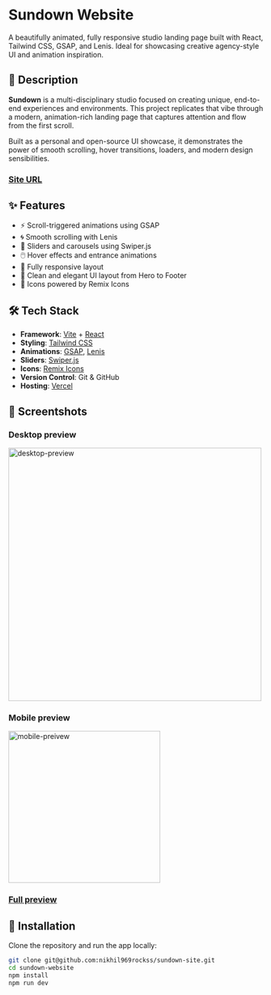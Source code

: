 # Sundown Website

A beautifully animated, fully responsive studio landing page built with React, Tailwind CSS, GSAP, and Lenis. Ideal for showcasing creative agency-style UI and animation inspiration.

## 🚀 Description

**Sundown** is a multi-disciplinary studio focused on creating unique, end-to-end experiences and environments. This project replicates that vibe through a modern, animation-rich landing page that captures attention and flow from the first scroll.

Built as a personal and open-source UI showcase, it demonstrates the power of smooth scrolling, hover transitions, loaders, and modern design sensibilities.

### [Site URL](https://sundown-site.vercel.app/)

## ✨ Features

- ⚡ Scroll-triggered animations using GSAP
- 🌀 Smooth scrolling with Lenis
- 🎯 Sliders and carousels using Swiper.js
- 🖱️ Hover effects and entrance animations
- 📱 Fully responsive layout
- 🎨 Clean and elegant UI layout from Hero to Footer
- 🧩 Icons powered by Remix Icons

## 🛠 Tech Stack

- **Framework**: [Vite](https://vitejs.dev/) + [React](https://reactjs.org/)
- **Styling**: [Tailwind CSS](https://tailwindcss.com/)
- **Animations**: [GSAP](https://greensock.com/gsap/), [Lenis](https://github.com/studio-freight/lenis)
- **Sliders**: [Swiper.js](https://swiperjs.com/)
- **Icons**: [Remix Icons](https://remixicon.com/)
- **Version Control**: Git & GitHub
- **Hosting**: [Vercel](https://vercel.com/)

## 📸 Screentshots

### Desktop preview

<img width="500" alt="desktop-preview" src="https://github.com/user-attachments/assets/b5740fa5-dca8-4eef-b37a-0ec0865a3be9" />



### Mobile preview

<img width="300" alt="mobile-preivew" src="https://github.com/user-attachments/assets/38161c1f-9ccc-4550-ac6a-516f40f0b2eb" />


### [Full preview](https://sundown-site.vercel.app/)




## 🔧 Installation

Clone the repository and run the app locally:

```bash
git clone git@github.com:nikhil969rockss/sundown-site.git
cd sundown-website
npm install
npm run dev
